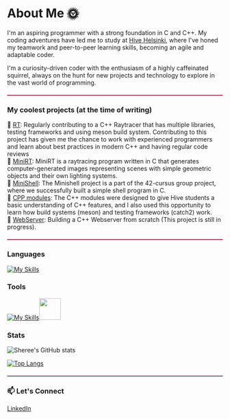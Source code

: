 # About Me 🌞


I'm an aspiring programmer with a strong foundation in C and C++.
My coding adventures have led me to study at [Hive Helsinki]([https://www.hiveschool.io/](https://www.hive.fi/en/)), where I've honed my teamwork and peer-to-peer learning skills, becoming an agile and adaptable coder.

I'm a curiosity-driven coder with the enthusiasm of a highly caffeinated squirrel, always on the hunt for new projects and technology to explore in the vast world of programming.


<hr style="border: 0; border-top: 1px solid #ff69b4; margin: 20px 0;">


### My coolest projects (at the time of writing)

🌟 [RT](https://github.com/marzer/rt): Regularly contributing to a C++ Raytracer that has multiple libraries, testing frameworks and using meson build system. Contributing to this project has given me the chance to work with experienced programmers and learn about best practices in modern C++ and having regular code reviews <br>
🌟 [MiniRT](https://github.com/ShereeMorphett/MiniRT): MiniRT is a raytracing program written in C that generates computer-generated images representing scenes with simple geometric objects and their own lighting systems. <br>
🐚 [MiniShell](https://github.com/jboucher154/Eggshell): The Minishell project is a part of the 42-cursus group project, where we successfully built a simple shell program in C. <br>
🚀 [CPP modules](https://github.com/ShereeMorphett/libft_CPP): The C++ modules were designed to give Hive students a basic understanding of C++ features, and I also used this opportunity to learn how build systems (meson) and testing frameworks (catch2) work.<br>
🚀 [WebServer](https://github.com/ShereeMorphett/WebServer): Building a C++ Webserver from scratch (This project is still in progress).


<hr style="border: 0; border-top: 1px solid #ff69b4; margin: 20px 0;">


### Languages

[![My Skills](https://skillicons.dev/icons?i=c,cpp,py)](https://skillicons.dev)
### Tools

[![My Skills](https://skillicons.dev/icons?i=github,vscode,cmake,docker)](https://skillicons.dev)<img height=50 src="https://cdn.jsdelivr.net/gh/devicons/devicon/icons/msdos/msdos-original.svg"/>

### Stats

![Sheree's GitHub stats](https://github-readme-stats.vercel.app/api?username=ShereeMorphett&theme=transparent&show_icons=true&hide_rank=true&hide_title=true)

[![Top Langs](https://github-readme-stats.vercel.app/api/top-langs/?username=ShereeMorphett&theme=transparent)](https://github.com/anuraghazra/github-readme-stats)


<hr style="border: 0; border-top: 1px solid #ff69b4; margin: 20px 0;">


### 📫 Let's Connect

[LinkedIn](https://www.linkedin.com/in/sheree-morphett)
